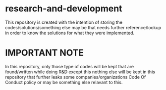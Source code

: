 # research-and-development
This repository is created with the intention of storing the codes/solutions/something else may be that needs further reference/lookup in order to know the solutions for what they were implemented.

# IMPORTANT NOTE
In this repository, only those type of codes will be kept that are found/written while doing R&D except this nothing else will be kept in this repository that further leaks some companies/organizations Code Of Conduct policy or may be something else relavant to this.

